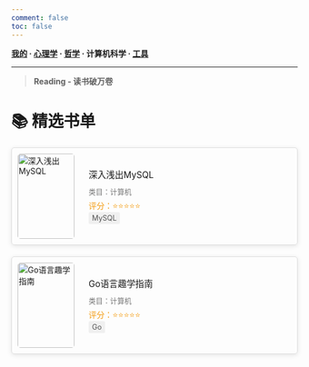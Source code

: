 ```yaml
---
comment: false
toc: false
---
```


**[我的](/reading/mine)  ·  [心理学](/reading/psychology)  ·  [哲学](/reading/philosophy)  ·  计算机科学  ·  [工具](/reading/manuals)**

---

> **Reading - 读书破万卷**

# 📚 精选书单

<style>
  .book-list {
    list-style: none;
    padding: 0;
  }
  .book-item {
    display: flex;
    align-items: center;
    margin-bottom: 20px;
    border: 1px solid #ddd;
    padding: 10px;
    border-radius: 5px;
    overflow: hidden;
    box-shadow: 0 2px 8px rgba(0, 0, 0, 0.1);
    transition: background-color 0.3s ease, box-shadow 0.3s ease, transform 0.3s ease;
  }
  .book-item:hover {
    background-color: #f9f9f9;
    box-shadow: 0 4px 8px rgba(0, 0, 0, 0.1);
    transform: scale(1.05);
  }
  .book-cover {
    flex-shrink: 0;
    width: 100px;
    height: 150px;
    object-fit: contain; /* 确保图片内容全部显示 */
    border-radius: 5px;
    margin-right: 15px;
  }
  .book-details {
    flex: 1;/*保证详情区域宽度自适应 */
    padding: 10px;
  }
  .book-title {
    font-size: 1.1em;
    margin: 0 0 10px;
  }
  .book-meta {
    font-size: 0.9em;
    color: #777;
    margin-bottom: 5px;
  }
  .book-description {
    font-size: 0.85em;
    color: #333;
    line-height: 1.4;
  }
  .book-rating {
    color: #f39c12;
  }
  .book-tags {
    font-size: 0.9em;
    color: #555;
    margin-bottom: 5px;
  }
  .book-tags span {
    background-color: #f0f0f0;
    border-radius: 3px;
    padding: 3px 6px;
    margin-right: 5px;
  }
</style>

<ul class="book-list">
  <li class="book-item">
    <img src="/images/reading/shenruqianchumysql.jpg" alt="深入浅出MySQL" class="book-cover" />
    <div class="book-details">
      <div class="book-title">深入浅出MySQL</div>
      <div class="book-meta">类目：计算机</div>
      <div class="book-rating">评分：⭐⭐⭐⭐⭐</div>
      <div class="book-tags"><span>MySQL</span></div>
      <div class="book-description"></div>
    </div>
  </li>
  <li class="book-item">
    <img src="/images/reading/goyuyanquxuezhinan.jpg" alt="Go语言趣学指南" class="book-cover" />
    <div class="book-details">
      <div class="book-title">Go语言趣学指南</div>
      <div class="book-meta">类目：计算机</div>
      <div class="book-rating">评分：⭐⭐⭐⭐⭐</div>
      <div class="book-tags"><span>Go</span></div>
      <div class="book-description"></div>
    </div>
  </li>
</ul>